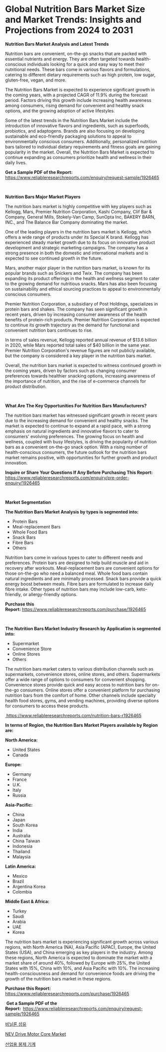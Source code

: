 <p><h1>Global Nutrition Bars Market Size and Market Trends: Insights and Projections from 2024 to 2031</h1></p><p><strong>Nutrition Bars Market Analysis and Latest Trends</strong></p>
<p><p>Nutrition bars are convenient, on-the-go snacks that are packed with essential nutrients and energy. They are often targeted towards health-conscious individuals looking for a quick and easy way to meet their nutritional needs. These bars come in various flavors and formulations, catering to different dietary requirements such as high protein, low sugar, gluten-free, vegan, and more.</p><p>The Nutrition Bars Market is expected to experience significant growth in the coming years, with a projected CAGR of 11.9% during the forecast period. Factors driving this growth include increasing health awareness among consumers, rising demand for convenient and healthy snack options, and the growing adoption of active lifestyles.</p><p>Some of the latest trends in the Nutrition Bars Market include the introduction of innovative flavors and ingredients, such as superfoods, probiotics, and adaptogens. Brands are also focusing on developing sustainable and eco-friendly packaging solutions to appeal to environmentally conscious consumers. Additionally, personalized nutrition bars tailored to individual dietary requirements and fitness goals are gaining popularity in the market. Overall, the Nutrition Bars Market is expected to continue expanding as consumers prioritize health and wellness in their daily lives.</p></p>
<p><strong>Get a Sample PDF of the Report:&nbsp;</strong> <a href="https://www.reliableresearchreports.com/enquiry/request-sample/1926465">https://www.reliableresearchreports.com/enquiry/request-sample/1926465</a></p>
<p>&nbsp;</p>
<p><strong>Nutrition Bars Major Market Players</strong></p>
<p><p>The nutrition bars market is highly competitive with key players such as Kellogg, Mars, Premier Nutrition Corporation, Kashi Company, Clif Bar & Company, General Mills, Stokely-Van Camp, SunOpta Inc, BAKERY BARN, INC., and The Balance Bar Company dominating the market.</p><p>One of the leading players in the nutrition bars market is Kellogg, which offers a wide range of products under its Special K brand. Kellogg has experienced steady market growth due to its focus on innovative product development and strategic marketing campaigns. The company has a strong presence in both the domestic and international markets and is expected to see continued growth in the future.</p><p>Mars, another major player in the nutrition bars market, is known for its popular brands such as Snickers and Twix. The company has been expanding its product offerings in the health and wellness segment to cater to the growing demand for nutritious snacks. Mars has also been focusing on sustainability and ethical sourcing practices to appeal to environmentally conscious consumers.</p><p>Premier Nutrition Corporation, a subsidiary of Post Holdings, specializes in protein bars and shakes. The company has seen significant growth in recent years, driven by increasing consumer awareness of the health benefits of protein-rich products. Premier Nutrition Corporation is expected to continue its growth trajectory as the demand for functional and convenient nutrition bars continues to rise.</p><p>In terms of sales revenue, Kellogg reported annual revenue of $13.6 billion in 2020, while Mars reported total sales of $40 billion in the same year. Premier Nutrition Corporation's revenue figures are not publicly available, but the company is considered a key player in the nutrition bars market.</p><p>Overall, the nutrition bars market is expected to witness continued growth in the coming years, driven by factors such as changing consumer preferences towards healthier snacking options, increasing awareness of the importance of nutrition, and the rise of e-commerce channels for product distribution.</p></p>
<p>&nbsp;</p>
<p><strong>What Are The Key Opportunities For Nutrition Bars Manufacturers?</strong></p>
<p><p>The nutrition bars market has witnessed significant growth in recent years due to the increasing demand for convenient and healthy snacks. The market is expected to continue to expand at a rapid pace, with a strong emphasis on natural ingredients and innovative flavors to cater to consumers' evolving preferences. The growing focus on health and wellness, coupled with busy lifestyles, is driving the popularity of nutrition bars as a convenient on-the-go snack option. With a rising number of health-conscious consumers, the future outlook for the nutrition bars market remains positive, with opportunities for further growth and product innovation.</p></p>
<p><strong>Inquire or Share Your Questions If Any Before Purchasing This Report:</strong> <a href="https://www.reliableresearchreports.com/enquiry/pre-order-enquiry/1926465">https://www.reliableresearchreports.com/enquiry/pre-order-enquiry/1926465</a></p>
<p>&nbsp;</p>
<p><strong>Market Segmentation</strong></p>
<p><strong>The Nutrition Bars Market Analysis by types is segmented into:</strong></p>
<p><ul><li>Protein Bars</li><li>Meal-replacement Bars</li><li>Whole Food Bars</li><li>Snack Bars</li><li>Fibre Bars</li><li>Others</li></ul></p>
<p><p>Nutrition bars come in various types to cater to different needs and preferences. Protein bars are designed to help build muscle and aid in recovery after workouts. Meal-replacement bars are convenient options for those on-the-go who need a balanced meal. Whole food bars contain natural ingredients and are minimally processed. Snack bars provide a quick energy boost between meals. Fibre bars are formulated to increase daily fibre intake. Other types of nutrition bars may include low-carb, keto-friendly, or allergy-friendly options.</p></p>
<p><strong>Purchase this Report:&nbsp;</strong><a href="https://www.reliableresearchreports.com/purchase/1926465">https://www.reliableresearchreports.com/purchase/1926465</a></p>
<p>&nbsp;</p>
<p><strong>The Nutrition Bars Market Industry Research by Application is segmented into:</strong></p>
<p><ul><li>Supermarket</li><li>Convenience Store</li><li>Online Stores</li><li>Others</li></ul></p>
<p><p>The nutrition bars market caters to various distribution channels such as supermarkets, convenience stores, online stores, and others. Supermarkets offer a wide range of options to consumers for convenient shopping. Convenience stores provide quick and easy access to nutrition bars for on-the-go consumers. Online stores offer a convenient platform for purchasing nutrition bars from the comfort of home. Other channels include specialty health food stores, gyms, and vending machines, providing diverse options for consumers to access these products.</p></p>
<p><a href="https://www.reliableresearchreports.com/nutrition-bars-r1926465">&nbsp;https://www.reliableresearchreports.com/nutrition-bars-r1926465</a></p>
<p><strong>In terms of Region, the Nutrition Bars Market Players available by Region are:</strong></p>
<p>
    <p> <strong> North America: </strong>
        <ul>
            <li>United States</li>
            <li>Canada</li>
        </ul>
        </p> 
    <p> <strong> Europe: </strong>
        <ul>
            <li>Germany</li>
            <li>France</li>
            <li>U.K.</li>
            <li>Italy</li>
            <li>Russia</li>
        </ul>
        </p> 
    <p> <strong> Asia-Pacific: </strong>
        <ul>
            <li>China</li>
            <li>Japan</li>
            <li>South Korea</li>
            <li>India</li>
            <li>Australia</li>
            <li>China Taiwan</li>
            <li>Indonesia</li>
            <li>Thailand</li>
            <li>Malaysia</li>
        </ul>
        </p> 
    <p> <strong> Latin America: </strong>
        <ul>
            <li>Mexico</li>
            <li>Brazil</li>
            <li>Argentina Korea</li>
            <li>Colombia</li>
        </ul>
        </p> 
    <p> <strong> Middle East & Africa: </strong>
        <ul>
            <li>Turkey</li>
            <li>Saudi</li>
            <li>Arabia</li>
            <li>UAE</li>
            <li>Korea</li>
        </ul>
    </p>
    </p>
<p><p>The nutrition bars market is experiencing significant growth across various regions, with North America (NA), Asia Pacific (APAC), Europe, the United States (USA), and China emerging as key players in the industry. Among these regions, North America is expected to dominate the market with a market share of around 40%, followed by Europe with 25%, the United States with 15%, China with 10%, and Asia Pacific with 10%. The increasing health-consciousness and demand for convenience foods are driving the growth of the nutrition bars market in these regions.</p></p>
<p><strong>Purchase this Report: </strong><a href="https://www.reliableresearchreports.com/purchase/1926465">https://www.reliableresearchreports.com/purchase/1926465</a></p>
<p>&nbsp;<strong>Get a Sample PDF of the Report:&nbsp;&nbsp;</strong><a href="https://www.reliableresearchreports.com/enquiry/request-sample/1926465">https://www.reliableresearchreports.com/enquiry/request-sample/1926465</a></p>
<p><strong></strong></p>
<p><p><a href="https://github.com/plelbej847484502/Market-Research-Report-List-1/blob/main/916421117231.md">비닐론 섬유</a></p><p><a href="https://issuu.com/reportprime-2/docs/nev-drive-motor-core-market-size-2030.pptx">NEV Drive Motor Core Market</a></p><p><a href="https://github.com/vseigx30c9a1j/Market-Research-Report-List-1/blob/main/612711717232.md">산업용 봉제 기계</a></p></p>